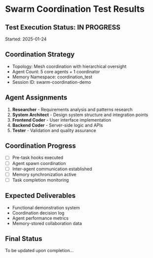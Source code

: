 # Swarm Coordination Test Results

## Test Execution Status: IN PROGRESS
Started: 2025-01-24

## Coordination Strategy
- Topology: Mesh coordination with hierarchical oversight
- Agent Count: 5 core agents + 1 coordinator
- Memory Namespace: coordination_test
- Session ID: swarm-coordination-demo

## Agent Assignments
1. **Researcher** - Requirements analysis and patterns research
2. **System Architect** - Design system structure and integration points
3. **Frontend Coder** - User interface implementation
4. **Backend Coder** - Server-side logic and APIs
5. **Tester** - Validation and quality assurance

## Coordination Progress
- [ ] Pre-task hooks executed
- [ ] Agent spawn coordination
- [ ] Inter-agent communication established
- [ ] Memory synchronization active
- [ ] Task completion monitoring

## Expected Deliverables
- Functional demonstration system
- Coordination decision log
- Agent performance metrics
- Memory-stored collaboration data

## Final Status
To be updated upon completion...